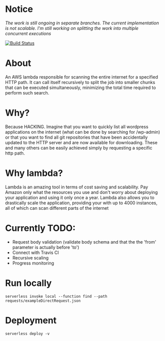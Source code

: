 # Notice

*The work is still ongoing in separate branches. The current implementation is not scalable. I'm still working on splitting the work into multiple concurrent executions*

[![Build Status](https://travis-ci.org/kamiljano/pathFinderLambda.svg?branch=master)](https://travis-ci.org/kamiljano/pathFinderLambda)

# About

An AWS lambda responsible for scanning the entire internet for a specified HTTP path.
It can call itself recursively to split the job into smaller chunks that can be executed simultaneously,
minimizing the total time required to perform such search.

# Why?

Because HACKING. Imagine that you want to quickly list all wordpress applications on the internet
(what can be done by searching for <allIPs>/wp-admin) or that you want to find all git repositories
that have been accidentally updated to the HTTP server and are now available for downloading. These and many
others can be easily achieved simply by requesting a specific http path. 

# Why lambda?

Lambda is an amazing tool in terms of cost saving and scalability. Pay Amazon only what the resources you use
and don't worry about deploying your application and using it only once a year.
Lambda also allows you to drastically scale the application, providing your with up to 4000 instances,
all of which can scan different parts of the internet

# Currently TODO:

* Request body validation (validate body schema and that the the 'from' parameter is actually before 'to')
* Connect with Travis CI
* Recursive scaling
* Progress monitoring

# Run locally

```commandline
serverless invoke local --function find --path requests/exampleDirectRequest.json
```

# Deployment 

```commandline
serverless deploy -v
```